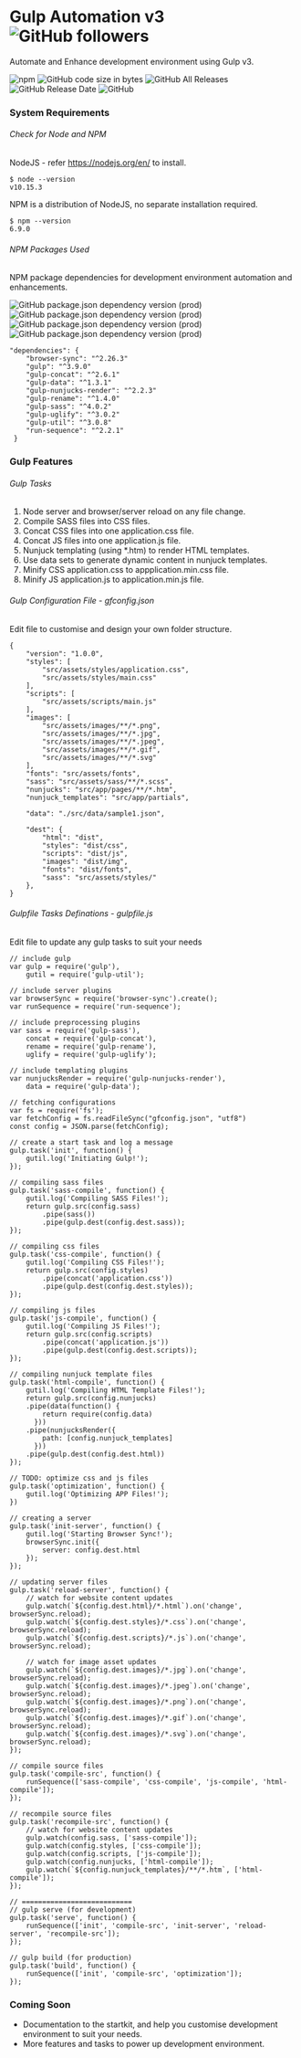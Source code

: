 # Gulp Automation v3 ![GitHub followers](https://img.shields.io/github/followers/connect2samita.svg?style=social)
Automate and Enhance development environment using Gulp v3. 

![npm](https://img.shields.io/npm/v/gulp.svg?color=green) ![GitHub code size in bytes](https://img.shields.io/github/languages/code-size/connect2samita/gulp-automation-v3.svg?color=green) ![GitHub All Releases](https://img.shields.io/github/downloads/connect2samita/gulp-automation-v3/total.svg) ![GitHub Release Date](https://img.shields.io/github/release-date/connect2samita/gulp-automation-v3.svg) ![GitHub](https://img.shields.io/github/license/connect2samita/gulp-automation-v3.svg)

### System Requirements
###### Check for Node and NPM
NodeJS - refer https://nodejs.org/en/ to install.
```
$ node --version
v10.15.3
```
NPM is a distribution of NodeJS, no separate installation required.
```
$ npm --version
6.9.0
```
###### NPM Packages Used
NPM package dependencies for development environment automation and enhancements.

![GitHub package.json dependency version (prod)](https://img.shields.io/github/package-json/dependency-version/connect2samita/gulp-automation-v3/gulp.svg) ![GitHub package.json dependency version (prod)](https://img.shields.io/github/package-json/dependency-version/connect2samita/gulp-automation-v3/gulp-sass.svg) ![GitHub package.json dependency version (prod)](https://img.shields.io/github/package-json/dependency-version/connect2samita/gulp-automation-v3/gulp-nunjucks-render.svg) ![GitHub package.json dependency version (prod)](https://img.shields.io/github/package-json/dependency-version/connect2samita/gulp-automation-v3/browser-sync.svg) 
```
"dependencies": {
    "browser-sync": "^2.26.3"
    "gulp": "^3.9.0"
    "gulp-concat": "^2.6.1"
    "gulp-data": "^1.3.1"
    "gulp-nunjucks-render": "^2.2.3"
    "gulp-rename": "^1.4.0"
    "gulp-sass": "^4.0.2"
    "gulp-uglify": "^3.0.2"
    "gulp-util": "^3.0.8"
    "run-sequence": "^2.2.1"
 }
```

### Gulp Features
###### Gulp Tasks
1. Node server and browser/server reload on any file change.
3. Compile SASS files into CSS files.
4. Concat CSS files into one application.css file.
5. Concat JS files into one application.js file.
6. Nunjuck templating (using \*.htm) to render HTML templates.
7. Use data sets to generate dynamic content in nunjuck templates.
7. Minify CSS application.css to appplication.min.css file.
8. Minify JS application.js to application.min.js file.

###### Gulp Configuration File - gfconfig.json
Edit file to customise and design your own folder structure.
```
{
    "version": "1.0.0",
    "styles": [
        "src/assets/styles/application.css",
        "src/assets/styles/main.css"
    ],
    "scripts": [
        "src/assets/scripts/main.js"
    ],
    "images": [
        "src/assets/images/**/*.png",
        "src/assets/images/**/*.jpg",
        "src/assets/images/**/*.jpeg",
        "src/assets/images/**/*.gif",
        "src/assets/images/**/*.svg"
    ],
    "fonts": "src/assets/fonts",
    "sass": "src/assets/sass/**/*.scss",
    "nunjucks": "src/app/pages/**/*.htm",
    "nunjuck_templates": "src/app/partials",

    "data": "./src/data/sample1.json",

    "dest": {
        "html": "dist",
        "styles": "dist/css",
        "scripts": "dist/js",
        "images": "dist/img",
        "fonts": "dist/fonts",
        "sass": "src/assets/styles/"
    },
}
```

###### Gulpfile Tasks Definations - gulpfile.js
Edit file to update any gulp tasks to suit your needs
```
// include gulp
var gulp = require('gulp'),
    gutil = require('gulp-util');

// include server plugins
var browserSync = require('browser-sync').create();
var runSequence = require('run-sequence');

// include preprocessing plugins
var sass = require('gulp-sass'),
    concat = require('gulp-concat'),
    rename = require('gulp-rename'),
    uglify = require('gulp-uglify');

// include templating plugins
var nunjucksRender = require('gulp-nunjucks-render'),
    data = require('gulp-data');

// fetching configurations
var fs = require('fs');
var fetchConfig = fs.readFileSync("gfconfig.json", "utf8")
const config = JSON.parse(fetchConfig);

// create a start task and log a message
gulp.task('init', function() {
    gutil.log('Initiating Gulp!');
});

// compiling sass files
gulp.task('sass-compile', function() {
    gutil.log('Compiling SASS Files!');
    return gulp.src(config.sass)
		.pipe(sass())
		.pipe(gulp.dest(config.dest.sass));
});

// compiling css files
gulp.task('css-compile', function() {
    gutil.log('Compiling CSS Files!');
    return gulp.src(config.styles)
        .pipe(concat('application.css'))
        .pipe(gulp.dest(config.dest.styles));
});

// compiling js files
gulp.task('js-compile', function() {
    gutil.log('Compiling JS Files!');
    return gulp.src(config.scripts)
        .pipe(concat('application.js'))
        .pipe(gulp.dest(config.dest.scripts));
});

// compiling nunjuck template files
gulp.task('html-compile', function() {
    gutil.log('Compiling HTML Template Files!');
    return gulp.src(config.nunjucks)
    .pipe(data(function() {
        return require(config.data)
      }))
    .pipe(nunjucksRender({
        path: [config.nunjuck_templates]
      }))
    .pipe(gulp.dest(config.dest.html))
});

// TODO: optimize css and js files
gulp.task('optimization', function() {
    gutil.log('Optimizing APP Files!');
})

// creating a server
gulp.task('init-server', function() {
    gutil.log('Starting Browser Sync!');
    browserSync.init({
        server: config.dest.html
    });
});

// updating server files
gulp.task('reload-server', function() {
    // watch for website content updates
    gulp.watch(`${config.dest.html}/*.html`).on('change', browserSync.reload);
    gulp.watch(`${config.dest.styles}/*.css`).on('change', browserSync.reload);
    gulp.watch(`${config.dest.scripts}/*.js`).on('change', browserSync.reload);

    // watch for image asset updates
    gulp.watch(`${config.dest.images}/*.jpg`).on('change', browserSync.reload);
    gulp.watch(`${config.dest.images}/*.jpeg`).on('change', browserSync.reload);
    gulp.watch(`${config.dest.images}/*.png`).on('change', browserSync.reload);
    gulp.watch(`${config.dest.images}/*.gif`).on('change', browserSync.reload);
    gulp.watch(`${config.dest.images}/*.svg`).on('change', browserSync.reload);
});

// compile source files
gulp.task('compile-src', function() {
    runSequence(['sass-compile', 'css-compile', 'js-compile', 'html-compile']);
});

// recompile source files
gulp.task('recompile-src', function() {
    // watch for website content updates
    gulp.watch(config.sass, ['sass-compile']);
    gulp.watch(config.styles, ['css-compile']);
    gulp.watch(config.scripts, ['js-compile']);
    gulp.watch(config.nunjucks, ['html-compile']);
    gulp.watch(`${config.nunjuck_templates}/**/*.htm`, ['html-compile']);
});

// ===========================
// gulp serve (for development)
gulp.task('serve', function() {
    runSequence(['init', 'compile-src', 'init-server', 'reload-server', 'recompile-src']);
});

// gulp build (for production)
gulp.task('build', function() {
    runSequence(['init', 'compile-src', 'optimization']);
});
```

### Coming Soon
- Documentation to the startkit, and help you customise development environment to suit your needs.
- More features and tasks to power up development environment.
